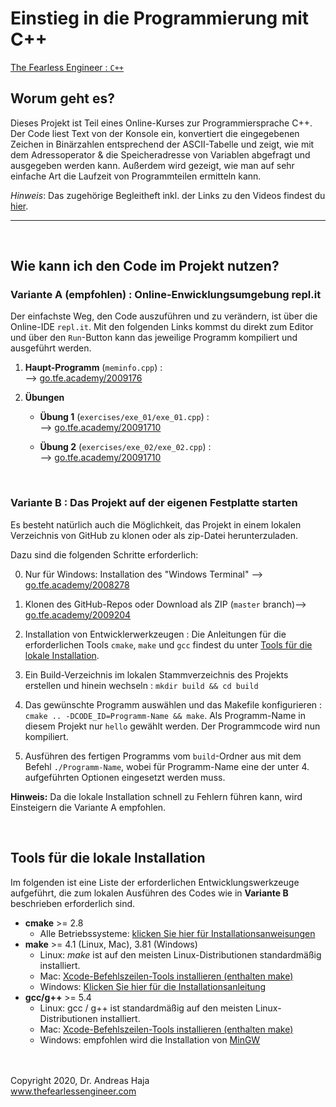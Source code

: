 # Einstieg in die Programmierung mit C++

[The Fearless Engineer : `C++`](https://www.thefearlessengineer.com/cpp-kurs)


## Worum geht es?

Dieses Projekt ist Teil eines Online-Kurses zur Programmiersprache C++. Der Code liest Text von der Konsole ein, konvertiert die eingegebenen Zeichen in Binärzahlen entsprechend der ASCII-Tabelle und zeigt, wie mit dem Adressoperator & die Speicheradresse von Variablen abgefragt und ausgegeben werden kann. Außerdem wird gezeigt, wie man auf sehr einfache Art die Laufzeit von Programmteilen ermitteln kann.

*Hinweis*: Das zugehörige Begleitheft inkl. der Links zu den Videos findest du [hier](https://go.tfe.academy/2010071).


---
<br>

## Wie kann ich den Code im Projekt nutzen?

###  **Variante A (empfohlen)** : Online-Enwicklungsumgebung repl.it

Der einfachste Weg, den Code auszuführen und zu verändern, ist über die Online-IDE `repl.it`. Mit den folgenden Links kommst du direkt zum Editor und über den `Run`-Button kann das jeweilige Programm kompiliert und ausgeführt werden. 

1. **Haupt-Programm** (`meminfo.cpp`) :  <br> --> [go.tfe.academy/2009176](https://go.tfe.academy/2009176)

2. **Übungen**
   - **Übung 1** (`exercises/exe_01/exe_01.cpp`) : <br> --> [go.tfe.academy/20091710](https://go.tfe.academy/20091710)

   - **Übung 2** (`exercises/exe_02/exe_02.cpp`) : <br> --> [go.tfe.academy/20091710](https://go.tfe.academy/20091710) 

<br> 

###  **Variante B** : Das Projekt auf der eigenen Festplatte starten

Es besteht natürlich auch die Möglichkeit, das Projekt in einem lokalen Verzeichnis von GitHub zu klonen oder als zip-Datei herunterzuladen. 

Dazu sind die folgenden Schritte erforderlich:

0. Nur für Windows: Installation des "Windows Terminal" --> [go.tfe.academy/2008278](https://go.tfe.academy/2008278)

1. Klonen des GitHub-Repos oder Download als ZIP (`master` branch)--> [go.tfe.academy/2009204](https://go.tfe.academy/2009204)

2. Installation von Entwicklerwerkzeugen : Die Anleitungen für die erforderlichen Tools `cmake`, `make` und `gcc` findest du unter [Tools für die lokale Installation](#Tools-für-die-lokale-Installation).
   
3. Ein Build-Verzeichnis im lokalen Stammverzeichnis des Projekts erstellen und hinein wechseln :  `mkdir build && cd build`

4. Das gewünschte Programm auswählen und das Makefile konfigurieren : `cmake .. -DCODE_ID=Programm-Name && make`. Als Programm-Name in diesem Projekt nur `hello` gewählt werden. Der Programmcode wird nun kompiliert. 

5. Ausführen des fertigen Programms vom `build`-Ordner aus mit dem Befehl `./Programm-Name`, wobei für Programm-Name eine der unter 4. aufgeführten Optionen eingesetzt werden muss.

**Hinweis:** Da die lokale Installation schnell zu Fehlern führen kann, wird Einsteigern die Variante A empfohlen. 

<br>

## Tools für die lokale Installation

Im folgenden ist eine Liste der erforderlichen Entwicklungswerkzeuge aufgeführt, die zum lokalen Ausführen des Codes wie in **Variante B** beschrieben erforderlich sind. 

* **cmake** >= 2.8 
	* Alle Betriebssysteme:  [klicken Sie hier für Installationsanweisungen](https://cmake.org/install/) 
* **make** >= 4.1 (Linux, Mac), 3.81 (Windows) 
	* Linux: *make* ist auf den meisten Linux-Distributionen standardmäßig installiert. 
	* Mac:  [Xcode-Befehlszeilen-Tools installieren (enthalten make)](https://developer.apple.com/xcode/features/) 
	* Windows: [Klicken Sie hier für die Installationsanleitung](http://gnuwin32.sourceforge.net/packages/make.htm) 
* **gcc/g++** >= 5.4 
	* Linux: gcc / g++ ist standardmäßig auf den meisten Linux-Distributionen installiert. 
	* Mac: [Xcode-Befehlszeilen-Tools installieren (enthalten make)](https://developer.apple.com/xcode/features/) 
	* Windows: empfohlen wird die Installation von [MinGW](http://www.mingw.org/) 



<br><br>
Copyright 2020, Dr. Andreas Haja
<br>
www.thefearlessengineer.com


